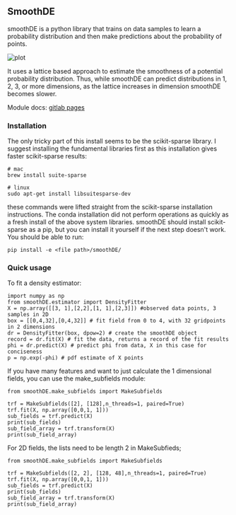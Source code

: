 ## SmoothDE
smoothDE is a python library that trains on data samples to learn a probability distribution and then make predictions about the probability of points.

![plot](./example.png)

It uses a lattice based approach to estimate the smoothness of a potential probability distribution. Thus, while smoothDE can predict distributions in 1, 2, 3, or more dimensions, as the lattice increases in dimension smoothDE becomes slower.

Module docs: [gitlab pages](https://smoothde-rhys-m-adams-1c812a8316486f0551b8cc30ae17414bbd5eb4bba.gitlab.io/)

### Installation
The only tricky part of this install seems to be the scikit-sparse library. I suggest installing the fundamental libraries first as this installation gives faster scikit-sparse results:
```
# mac
brew install suite-sparse

# linux
sudo apt-get install libsuitesparse-dev
```
these commands were lifted straight from the scikit-sparse installation instructions. The conda installation did not perform operations as quickly as a fresh install of the above system libraries.
smoothDE should install scikit-sparse as a pip, but you can install it yourself if the next step doesn't work.
You should be able to run:
```
pip install -e <file path>/smoothDE/
```

### Quick usage
To fit a density estimator:
```
import numpy as np
from smoothDE.estimator import DensityFitter
X = np.array([[3, 1],[2,2],[1, 1],[2,3]]) #observed data points, 3 samples in 2D
box = [[0,4,32],[0,4,32]] # fit field from 0 to 4, with 32 gridpoints in 2 dimensions
dr = DensityFitter(box, dpow=2) # create the smoothDE object
record = dr.fit(X) # fit the data, returns a record of the fit results
phi = dr.predict(X) # predict phi from data, X in this case for conciseness
p = np.exp(-phi) # pdf estimate of X points
```

If you have many features and want to just calculate the 1 dimensional fields, you can use the make_subfields module:
```
from smoothDE.make_subfields import MakeSubfields

trf = MakeSubfields([2], [128],n_threads=1, paired=True)
trf.fit(X, np.array([0,0,1, 1]))
sub_fields = trf.predict(X)
print(sub_fields)
sub_field_array = trf.transform(X)
print(sub_field_array)
```
For 2D fields, the lists need to be length 2 in MakeSubfieds;

```
from smoothDE.make_subfields import MakeSubfields

trf = MakeSubfields([2, 2], [128, 48],n_threads=1, paired=True)
trf.fit(X, np.array([0,0,1, 1]))
sub_fields = trf.predict(X)
print(sub_fields)
sub_field_array = trf.transform(X)
print(sub_field_array)
```

